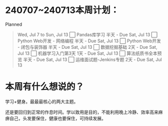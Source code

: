 # 240707~240713本周计划：

Planned

> ‎Wed‎, ‎Jul‎ ‎7 to ‎Sun‎, ‎Jul‎ ‎13
> ⬜ Pandas库学习 半天 - Due ‎Sat‎, ‎Jul‎ ‎13
> ⬜ Python Web开发 - 网络编程 半天 - Due ‎Sat‎, ‎Jul‎ ‎13
> ⬜ Python Web开发 - 闭包与装饰器 半天 - Due ‎Sat‎, ‎Jul‎ ‎13
> ⬜ 数据挖掘基础 2天 - Due ‎Sat‎, ‎Jul‎ ‎13
> ⬜ 机器学习入门第3天 1天 - Due ‎Sat‎, ‎Jul‎ ‎13
> ⬜ 算法纸质书全本预览 半天 - Due ‎Sat‎, ‎Jul‎ ‎13
> ⬜ 运维面试题-Jenkins专题 2天 - Due ‎Sat‎, ‎Jul‎ ‎13



# 本周有什么想说的？

学习+健身。最最最核心的两大主题。



还是要回归到正常的作息时间。学以致用是目的，不能利用晚上冷静、效率高来麻痹自己，头发要保住，健康也要保住，可持续发展。